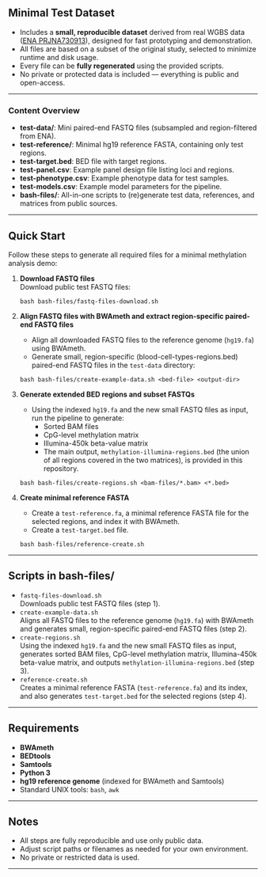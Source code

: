 ## Minimal Test Dataset

- Includes a **small, reproducible dataset** derived from real WGBS data ([ENA PRJNA730913](https://www.ebi.ac.uk/ena/browser/view/PRJNA730913)), designed for fast prototyping and demonstration.
- All files are based on a subset of the original study, selected to minimize runtime and disk usage.
- Every file can be **fully regenerated** using the provided scripts.  
- No private or protected data is included — everything is public and open-access.

---
### Content Overview

- **test-data/**: Mini paired-end FASTQ files (subsampled and region-filtered from ENA).
- **test-reference/**: Minimal hg19 reference FASTA, containing only test regions.
- **test-target.bed**: BED file with target regions.
- **test-panel.csv**: Example panel design file listing loci and regions.
- **test-phenotype.csv**: Example phenotype data for test samples.
- **test-models.csv**: Example model parameters for the pipeline.
- **bash-files/**: All-in-one scripts to (re)generate test data, references, and matrices from public sources.

---
## Quick Start

Follow these steps to generate all required files for a minimal methylation analysis demo:

1. **Download FASTQ files**  
   Download public test FASTQ files:  
   ```
   bash bash-files/fastq-files-download.sh
   ```

2. **Align FASTQ files with BWAmeth and extract region-specific paired-end FASTQ files**  
   - Align all downloaded FASTQ files to the reference genome (`hg19.fa`) using BWAmeth.  
   - Generate small, region-specific (blood-cell-types-regions.bed) paired-end FASTQ files in the `test-data` directory:  
   ```
   bash bash-files/create-example-data.sh <bed-file> <output-dir>
   ```

3. **Generate extended BED regions and subset FASTQs**  
   - Using the indexed `hg19.fa` and the new small FASTQ files as input, run the pipeline to generate:  
     - Sorted BAM files  
     - CpG-level methylation matrix  
     - Illumina-450k beta-value matrix  
     - The main output, `methylation-illumina-regions.bed` (the union of all regions covered in the two matrices), is provided in this repository.  
   ```
   bash bash-files/create-regions.sh <bam-files/*.bam> <*.bed>
   ```

4. **Create minimal reference FASTA**  
   - Create a `test-reference.fa`, a minimal reference FASTA file for the selected regions, and index it with BWAmeth.  
   - Create a `test-target.bed` file.  
   ```
   bash bash-files/reference-create.sh
   ```
---
## Scripts in bash-files/

- `fastq-files-download.sh`  
  Downloads public test FASTQ files (step 1).
- `create-example-data.sh`  
  Aligns all FASTQ files to the reference genome (`hg19.fa`) with BWAmeth and generates small, region-specific paired-end FASTQ files (step 2).
- `create-regions.sh`  
  Using the indexed `hg19.fa` and the new small FASTQ files as input, generates sorted BAM files, CpG-level methylation matrix, Illumina-450k beta-value matrix, and outputs `methylation-illumina-regions.bed` (step 3).
- `reference-create.sh`  
  Creates a minimal reference FASTA (`test-reference.fa`) and its index, and also generates `test-target.bed` for the selected regions (step 4).

---
## Requirements

- **BWAmeth**
- **BEDtools**
- **Samtools**
- **Python 3**
- **hg19 reference genome** (indexed for BWAmeth and Samtools)
- Standard UNIX tools: `bash`, `awk`
---
## Notes

- All steps are fully reproducible and use only public data.
- Adjust script paths or filenames as needed for your own environment.
- No private or restricted data is used.
---
